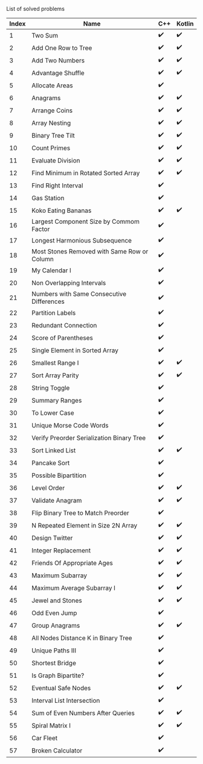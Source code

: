 

List of solved problems

| Index | Name | C++ | Kotlin |
|---|---|---|---|
|1| Two Sum | :heavy_check_mark: | :heavy_check_mark: |
|2| Add One Row to Tree | :heavy_check_mark: | :heavy_check_mark: |
|3| Add Two Numbers | :heavy_check_mark: | :heavy_check_mark: |
|4| Advantage Shuffle | :heavy_check_mark: | :heavy_check_mark: |
|5| Allocate Areas | :heavy_check_mark: |  |
|6| Anagrams | :heavy_check_mark: | :heavy_check_mark: |
|7| Arrange Coins | :heavy_check_mark: | :heavy_check_mark: |
|8| Array Nesting | :heavy_check_mark: | :heavy_check_mark: |
|9| Binary Tree Tilt | :heavy_check_mark: | :heavy_check_mark: |
|10| Count Primes | :heavy_check_mark: | :heavy_check_mark: |
|11| Evaluate Division | :heavy_check_mark: | :heavy_check_mark: |
|12| Find Minimum in Rotated Sorted Array | :heavy_check_mark: | :heavy_check_mark: |
|13| Find Right Interval | :heavy_check_mark: |  |
|14| Gas Station | :heavy_check_mark: |  |
|15| Koko Eating Bananas | :heavy_check_mark: | :heavy_check_mark:  |
|16| Largest Component Size by Commom Factor | :heavy_check_mark: |  |
|17| Longest Harmonious Subsequence | :heavy_check_mark: |  |
|18| Most Stones Removed with Same Row or Column | :heavy_check_mark: |  |
|19| My Calendar I | :heavy_check_mark: |  |
|20| Non Overlapping Intervals | :heavy_check_mark: |  |
|21| Numbers with Same Consecutive Differences | :heavy_check_mark: |  |
|22| Partition Labels | :heavy_check_mark: |  |
|23| Redundant Connection | :heavy_check_mark: |  |
|24| Score of Parentheses | :heavy_check_mark: |  |
|25| Single Element in Sorted Array | :heavy_check_mark: |  |
|26| Smallest Range I | :heavy_check_mark: | :heavy_check_mark: |
|27| Sort Array Parity | :heavy_check_mark: | :heavy_check_mark: |
|28| String Toggle | :heavy_check_mark: |  |
|29| Summary Ranges | :heavy_check_mark: |  |
|30| To Lower Case | :heavy_check_mark: |  |
|31| Unique Morse Code Words | :heavy_check_mark: |  |
|32| Verify Preorder Serialization Binary Tree | :heavy_check_mark: |  |
|33| Sort Linked List | :heavy_check_mark: | :heavy_check_mark: |
|34| Pancake Sort | :heavy_check_mark: |  |
|35| Possible Bipartition | :heavy_check_mark: |  |
|36| Level Order | :heavy_check_mark: | :heavy_check_mark: |
|37| Validate Anagram | :heavy_check_mark: | :heavy_check_mark: |
|38| Flip Binary Tree to Match Preorder | :heavy_check_mark: |  |
|39| N Repeated Element in Size 2N Array | :heavy_check_mark: | :heavy_check_mark: |
|40| Design Twitter | :heavy_check_mark: | :heavy_check_mark: |
|41| Integer Replacement | :heavy_check_mark: | :heavy_check_mark: |
|42| Friends Of Appropriate Ages | :heavy_check_mark: | :heavy_check_mark: |
|43| Maximum Subarray | :heavy_check_mark: | :heavy_check_mark: |
|44| Maximum Average Subarray I| :heavy_check_mark: | :heavy_check_mark:|
|45| Jewel and Stones | :heavy_check_mark: | :heavy_check_mark: |
|46| Odd Even Jump | :heavy_check_mark: | |
|47| Group Anagrams | :heavy_check_mark: | :heavy_check_mark: |
|48| All Nodes Distance K in Binary Tree | :heavy_check_mark: | |
|49| Unique Paths III | :heavy_check_mark: | |
|50| Shortest Bridge | :heavy_check_mark: | |
|51| Is Graph Bipartite? | :heavy_check_mark: | |
|52| Eventual Safe Nodes | :heavy_check_mark: | :heavy_check_mark: |
|53| Interval List Intersection | :heavy_check_mark: |  |
|54| Sum of Even Numbers After Queries | :heavy_check_mark: | :heavy_check_mark: |
|55| Spiral Matrix I | :heavy_check_mark: | :heavy_check_mark: |
|56| Car Fleet | :heavy_check_mark: | |
|57| Broken Calculator | :heavy_check_mark: | |
